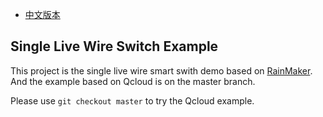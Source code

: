 - [中文版本](README_CN.md)
## Single Live Wire Switch Example

This project is the single live wire smart swith demo based on [RainMaker](https://rainmaker.espressif.com/). And the example based on Qcloud is on the master branch.

Please use  ` git checkout master ` to try the Qcloud example.
